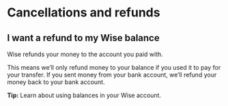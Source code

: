 # Cancellations and refunds  
## I want a refund to my Wise balance  
Wise refunds your money to the account you paid with. 

This means we’ll only refund money to your balance if you used it to pay for your transfer. If you sent money from your bank account, we’ll refund your money back to your bank account. 

**Tip:** Learn about using balances in your Wise account.